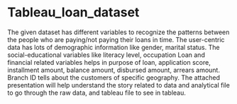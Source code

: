# Tableau_loan_dataset

The given dataset has different variables to recognize the patterns between the people who are paying/not paying their loans in time.
The user-centric data has lots of demographic information like gender, marital status.
The social-educational variables like literacy level, occupation
Loan and financial related variables helps in purpose of loan, application score, installment amount, balance amount, disbursed amount, arrears amount.
Branch ID tells about the customers of specific geography.
The attached presentation will help understand the story related to data and analytical file to go through the raw data, and tableau file to see in tableau.
